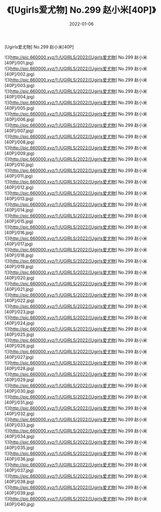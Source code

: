 ﻿---
layout: post
title:  《[Ugirls爱尤物] No.299 赵小米[40P]》
date:   2022-01-06
img: http://pic.660000.xyz/1:/UGIRLS/2022/[Ugirls爱尤物] No.299 赵小米[40P]/000.jpg
categories: [美女, 清纯, 唯美]
---

[Ugirls爱尤物] No.299 赵小米[40P]

  ![](http://pic.660000.xyz/1:/UGIRLS/2022/[Ugirls爱尤物] No.299 赵小米[40P]/001.jpg) <br> ![](http://pic.660000.xyz/1:/UGIRLS/2022/[Ugirls爱尤物] No.299 赵小米[40P]/002.jpg) <br> ![](http://pic.660000.xyz/1:/UGIRLS/2022/[Ugirls爱尤物] No.299 赵小米[40P]/003.jpg) <br> ![](http://pic.660000.xyz/1:/UGIRLS/2022/[Ugirls爱尤物] No.299 赵小米[40P]/004.jpg) <br> ![](http://pic.660000.xyz/1:/UGIRLS/2022/[Ugirls爱尤物] No.299 赵小米[40P]/005.jpg) <br> ![](http://pic.660000.xyz/1:/UGIRLS/2022/[Ugirls爱尤物] No.299 赵小米[40P]/006.jpg) <br> ![](http://pic.660000.xyz/1:/UGIRLS/2022/[Ugirls爱尤物] No.299 赵小米[40P]/007.jpg) <br> ![](http://pic.660000.xyz/1:/UGIRLS/2022/[Ugirls爱尤物] No.299 赵小米[40P]/008.jpg) <br> ![](http://pic.660000.xyz/1:/UGIRLS/2022/[Ugirls爱尤物] No.299 赵小米[40P]/009.jpg) <br> ![](http://pic.660000.xyz/1:/UGIRLS/2022/[Ugirls爱尤物] No.299 赵小米[40P]/010.jpg) <br> ![](http://pic.660000.xyz/1:/UGIRLS/2022/[Ugirls爱尤物] No.299 赵小米[40P]/011.jpg) <br> ![](http://pic.660000.xyz/1:/UGIRLS/2022/[Ugirls爱尤物] No.299 赵小米[40P]/012.jpg) <br> ![](http://pic.660000.xyz/1:/UGIRLS/2022/[Ugirls爱尤物] No.299 赵小米[40P]/013.jpg) <br> ![](http://pic.660000.xyz/1:/UGIRLS/2022/[Ugirls爱尤物] No.299 赵小米[40P]/014.jpg) <br> ![](http://pic.660000.xyz/1:/UGIRLS/2022/[Ugirls爱尤物] No.299 赵小米[40P]/015.jpg) <br> ![](http://pic.660000.xyz/1:/UGIRLS/2022/[Ugirls爱尤物] No.299 赵小米[40P]/016.jpg) <br> ![](http://pic.660000.xyz/1:/UGIRLS/2022/[Ugirls爱尤物] No.299 赵小米[40P]/017.jpg) <br> ![](http://pic.660000.xyz/1:/UGIRLS/2022/[Ugirls爱尤物] No.299 赵小米[40P]/018.jpg) <br> ![](http://pic.660000.xyz/1:/UGIRLS/2022/[Ugirls爱尤物] No.299 赵小米[40P]/019.jpg) <br> ![](http://pic.660000.xyz/1:/UGIRLS/2022/[Ugirls爱尤物] No.299 赵小米[40P]/020.jpg) <br> ![](http://pic.660000.xyz/1:/UGIRLS/2022/[Ugirls爱尤物] No.299 赵小米[40P]/021.jpg) <br> ![](http://pic.660000.xyz/1:/UGIRLS/2022/[Ugirls爱尤物] No.299 赵小米[40P]/022.jpg) <br> ![](http://pic.660000.xyz/1:/UGIRLS/2022/[Ugirls爱尤物] No.299 赵小米[40P]/023.jpg) <br> ![](http://pic.660000.xyz/1:/UGIRLS/2022/[Ugirls爱尤物] No.299 赵小米[40P]/024.jpg) <br> ![](http://pic.660000.xyz/1:/UGIRLS/2022/[Ugirls爱尤物] No.299 赵小米[40P]/025.jpg) <br> ![](http://pic.660000.xyz/1:/UGIRLS/2022/[Ugirls爱尤物] No.299 赵小米[40P]/026.jpg) <br> ![](http://pic.660000.xyz/1:/UGIRLS/2022/[Ugirls爱尤物] No.299 赵小米[40P]/027.jpg) <br> ![](http://pic.660000.xyz/1:/UGIRLS/2022/[Ugirls爱尤物] No.299 赵小米[40P]/028.jpg) <br> ![](http://pic.660000.xyz/1:/UGIRLS/2022/[Ugirls爱尤物] No.299 赵小米[40P]/029.jpg) <br> ![](http://pic.660000.xyz/1:/UGIRLS/2022/[Ugirls爱尤物] No.299 赵小米[40P]/030.jpg) <br> ![](http://pic.660000.xyz/1:/UGIRLS/2022/[Ugirls爱尤物] No.299 赵小米[40P]/031.jpg) <br> ![](http://pic.660000.xyz/1:/UGIRLS/2022/[Ugirls爱尤物] No.299 赵小米[40P]/032.jpg) <br> ![](http://pic.660000.xyz/1:/UGIRLS/2022/[Ugirls爱尤物] No.299 赵小米[40P]/033.jpg) <br> ![](http://pic.660000.xyz/1:/UGIRLS/2022/[Ugirls爱尤物] No.299 赵小米[40P]/034.jpg) <br> ![](http://pic.660000.xyz/1:/UGIRLS/2022/[Ugirls爱尤物] No.299 赵小米[40P]/035.jpg) <br> ![](http://pic.660000.xyz/1:/UGIRLS/2022/[Ugirls爱尤物] No.299 赵小米[40P]/036.jpg) <br> ![](http://pic.660000.xyz/1:/UGIRLS/2022/[Ugirls爱尤物] No.299 赵小米[40P]/037.jpg) <br> ![](http://pic.660000.xyz/1:/UGIRLS/2022/[Ugirls爱尤物] No.299 赵小米[40P]/038.jpg) <br> ![](http://pic.660000.xyz/1:/UGIRLS/2022/[Ugirls爱尤物] No.299 赵小米[40P]/039.jpg) <br> ![](http://pic.660000.xyz/1:/UGIRLS/2022/[Ugirls爱尤物] No.299 赵小米[40P]/040.jpg) <br>